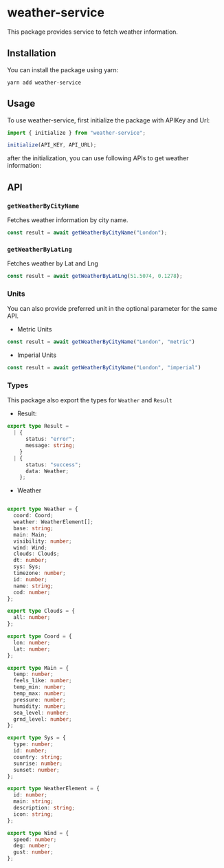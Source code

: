 # weather-service

This package provides service to fetch weather information.

## Installation

You can install the package using yarn:

```shell
yarn add weather-service
```

## Usage

To use weather-service, first initialize the package with APIKey and Url:

```typescript
import { initialize } from "weather-service";

initialize(API_KEY, API_URL);
```

after the initialization, you can use following APIs to get weather information:

## API

### `getWeatherByCityName`

Fetches weather information by city name.

```typescript
const result = await getWeatherByCityName("London");
```

### `getWeatherByLatLng`

Fetches weather by Lat and Lng

```typescript
const result = await getWeatherByLatLng(51.5074, 0.1278);
```

### Units

You can also provide preferred unit in the optional parameter for the same API.

- Metric Units

```typescript
const result = await getWeatherByCityName("London", "metric")
```

- Imperial Units

```typescript
const result = await getWeatherByCityName("London", "imperial")
```

### Types

This package also export the types for `Weather` and `Result`

- Result:

```typescript
export type Result =
  | {
      status: "error";
      message: string;
    }
  | {
      status: "success";
      data: Weather;
    };
```

- Weather

```typescript

export type Weather = {
  coord: Coord;
  weather: WeatherElement[];
  base: string;
  main: Main;
  visibility: number;
  wind: Wind;
  clouds: Clouds;
  dt: number;
  sys: Sys;
  timezone: number;
  id: number;
  name: string;
  cod: number;
};

export type Clouds = {
  all: number;
};

export type Coord = {
  lon: number;
  lat: number;
};

export type Main = {
  temp: number;
  feels_like: number;
  temp_min: number;
  temp_max: number;
  pressure: number;
  humidity: number;
  sea_level: number;
  grnd_level: number;
};

export type Sys = {
  type: number;
  id: number;
  country: string;
  sunrise: number;
  sunset: number;
};

export type WeatherElement = {
  id: number;
  main: string;
  description: string;
  icon: string;
};

export type Wind = {
  speed: number;
  deg: number;
  gust: number;
};

```
